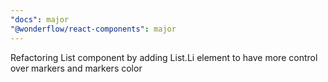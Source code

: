```yaml
---
"docs": major
"@wonderflow/react-components": major
---
```


Refactoring List component by adding List.Li element to have more control over markers and markers color
